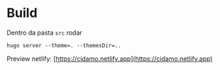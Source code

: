 # Build

Dentro da pasta `src` rodar

    hugo server --theme=. --themesDir=..

Preview netlify: [https://cidamo.netlify.app](https://cidamo.netlify.app)